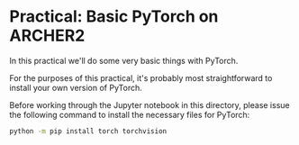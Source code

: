 # Practical: Basic PyTorch on ARCHER2

In this practical we'll do some very basic things with PyTorch.

For the purposes of this practical, it's probably most straightforward to install your own version of PyTorch.

Before working through the Jupyter notebook in this directory, please issue the following command to install the necessary files for PyTorch:

```bash
python -m pip install torch torchvision
```
